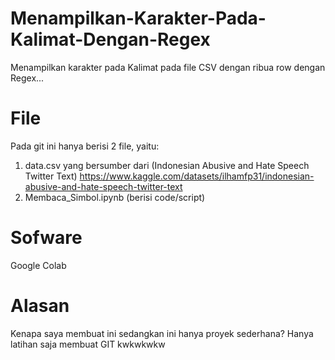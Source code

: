 # Menampilkan-Karakter-Pada-Kalimat-Dengan-Regex
Menampilkan karakter pada Kalimat pada file CSV dengan ribua row dengan Regex...
# File
Pada git ini hanya berisi 2 file, yaitu: 
1. data.csv yang bersumber dari (Indonesian Abusive and Hate Speech Twitter Text) 
   https://www.kaggle.com/datasets/ilhamfp31/indonesian-abusive-and-hate-speech-twitter-text
2. Membaca_Simbol.ipynb (berisi code/script)

# Sofware
Google Colab

# Alasan
Kenapa saya membuat ini sedangkan ini hanya proyek sederhana?
Hanya latihan saja membuat GIT kwkwkwkw
